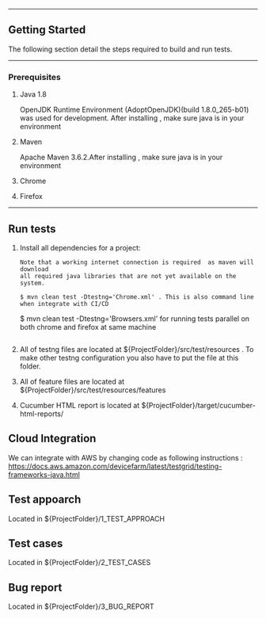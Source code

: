 
***
## Getting Started
The following section detail the steps required to build and run tests.

***
### Prerequisites

1. Java 1.8

   OpenJDK Runtime Environment (AdoptOpenJDK)(build 1.8.0_265-b01) was used for development.
After installing , make sure java is in your environment

2. Maven

   Apache Maven 3.6.2.After installing , make sure java is in your environment

3. Chrome

4. Firefox

***
## Run tests

1. Install all dependencies for a project:

       Note that a working internet connection is required  as maven will download
       all required java libraries that are not yet available on the system.
    ```
    $ mvn clean test -Dtestng='Chrome.xml' . This is also command line when integrate with CI/CD
    ```
   $ mvn clean test -Dtestng='Browsers.xml' for running tests parallel on both chrome and firefox at same machine
    ```
2. All of testng files are located at ${ProjectFolder}/src/test/resources . To make other testng configuration you also have to put the file at this folder. 

3. All of feature files are located at ${ProjectFolder}/src/test/resources/features

4. Cucumber HTML report is located at ${ProjectFolder}/target/cucumber-html-reports/

## Cloud Integration 
We can integrate with AWS by changing code as following instructions : https://docs.aws.amazon.com/devicefarm/latest/testgrid/testing-frameworks-java.html

## Test appoarch 
Located in ${ProjectFolder}/1_TEST_APPROACH

## Test cases
Located in ${ProjectFolder}/2_TEST_CASES

## Bug report
Located in ${ProjectFolder}/3_BUG_REPORT
